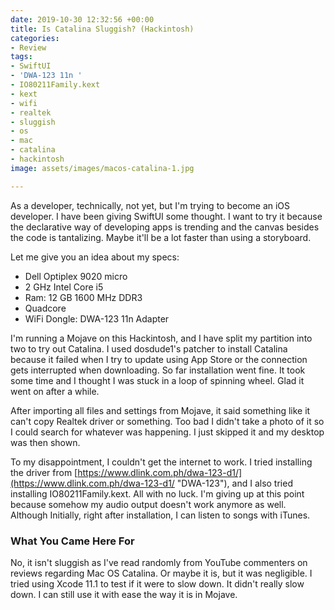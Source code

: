 ```yaml
---
date: 2019-10-30 12:32:56 +00:00
title: Is Catalina Sluggish? (Hackintosh)
categories:
- Review
tags:
- SwiftUI
- 'DWA-123 11n '
- IO80211Family.kext
- kext
- wifi
- realtek
- sluggish
- os
- mac
- catalina
- hackintosh
image: assets/images/macos-catalina-1.jpg

---
```

As a developer, technically, not yet, but I'm trying to become an iOS developer. I have been giving SwiftUI some thought. I want to try it because the declarative way of developing apps is trending and the canvas besides the code is tantalizing. Maybe it'll be a lot faster than using a storyboard.

Let me give you an idea about my specs:

* Dell Optiplex 9020 micro
* 2 GHz Intel Core i5
* Ram: 12 GB 1600 MHz DDR3
* Quadcore
* WiFi Dongle: DWA-123 11n Adapter

I'm running a Mojave on this Hackintosh, and I have split my partition into two to try out Catalina. I used dosdude1's patcher to install Catalina because it failed when I try to update using App Store or the connection gets interrupted when downloading. So far installation went fine. It took some time and I thought I was stuck in a loop of spinning wheel. Glad it went on after a while.

After importing all files and settings from Mojave, it said something like it can't copy Realtek driver or something. Too bad I didn't take a photo of it so I could search for whatever was happening. I just skipped it and my desktop was then shown.

To my disappointment, I couldn't get the internet to work. I tried installing the driver from [https://www.dlink.com.ph/dwa-123-d1/](https://www.dlink.com.ph/dwa-123-d1/ "DWA-123"), and I also tried installing IO80211Family.kext. All with no luck. I'm giving up at this point because somehow my audio output doesn't work anymore as well. Although Initially, right after installation, I can listen to songs with iTunes.

### What You Came Here For

No, it isn't sluggish as I've read randomly from YouTube commenters on reviews regarding Mac OS Catalina. Or maybe it is, but it was negligible. I tried using Xcode 11.1 to test if it were to slow down. It didn't really slow down. I can still use it with ease the way it is in Mojave.
